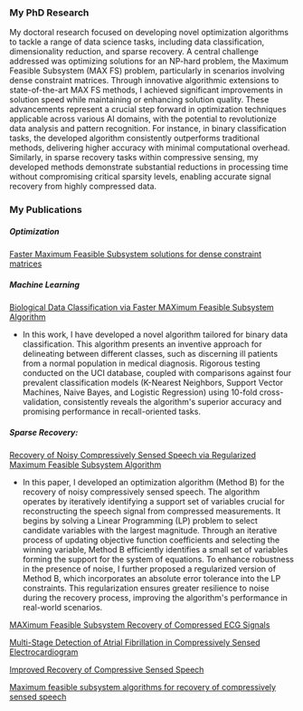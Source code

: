 ### My PhD Research
My doctoral research focused on developing novel optimization algorithms to tackle a range of data science tasks, including data classification, dimensionality reduction, and sparse recovery. A central challenge addressed was optimizing solutions for an NP-hard problem, the Maximum Feasible Subsystem (MAX FS) problem, particularly in scenarios involving dense constraint matrices. Through innovative algorithmic extensions to state-of-the-art MAX FS methods, I achieved significant improvements in solution speed while maintaining or enhancing solution quality. These advancements represent a crucial step forward in optimization techniques applicable across various AI domains, with the potential to revolutionize data analysis and pattern recognition. For instance, in binary classification tasks, the developed algorithm consistently outperforms traditional methods, delivering higher accuracy with minimal computational overhead. Similarly, in sparse recovery tasks within compressive sensing, my developed methods demonstrate substantial reductions in processing time without compromising critical sparsity levels, enabling accurate signal recovery from highly compressed data.

### My Publications
##### Optimization
[Faster Maximum Feasible Subsystem solutions for dense constraint matrices](https://www.sciencedirect.com/science/article/abs/pii/S0305054821003439)

##### Machine Learning
[Biological Data Classification via Faster MAXimum Feasible Subsystem Algorithm](https://ieeexplore.ieee.org/abstract/document/9478696)

- In this work, I have developed a novel algorithm tailored for binary data classification. This algorithm presents an inventive approach for delineating between different classes, such as discerning ill patients from a normal population in medical diagnosis. Rigorous testing conducted on the UCI database, coupled with comparisons against four prevalent classification models (K-Nearest Neighbors, Support Vector Machines, Naive Bayes, and Logistic Regression) using 10-fold cross-validation, consistently reveals the algorithm's superior accuracy and promising performance in recall-oriented tasks. 

  
##### Sparse Recovery:
[Recovery of Noisy Compressively Sensed Speech via Regularized Maximum Feasible Subsystem Algorithm](https://ieeexplore.ieee.org/abstract/document/9459978)

- In this paper, I developed an optimization algorithm (Method B) for the recovery of noisy compressively sensed speech. The algorithm operates by iteratively identifying a support set of variables crucial for reconstructing the speech signal from compressed measurements. It begins by solving a Linear Programming (LP) problem to select candidate variables with the largest magnitude. Through an iterative process of updating objective function coefficients and selecting the winning variable, Method B efficiently identifies a small set of variables forming the support for the system of equations. To enhance robustness in the presence of noise, I further proposed a regularized version of Method B, which incorporates an absolute error tolerance into the LP constraints. This regularization ensures greater resilience to noise during the recovery process, improving the algorithm's performance in real-world scenarios.



[MAXimum Feasible Subsystem Recovery of Compressed ECG Signals](https://ieeexplore.ieee.org/abstract/document/9137337)

[Multi-Stage Detection of Atrial Fibrillation in Compressively Sensed Electrocardiogram](https://ieeexplore.ieee.org/abstract/document/9128396)

[Improved Recovery of Compressive Sensed Speech](https://ieeexplore.ieee.org/abstract/document/9129262)

[Maximum feasible subsystem algorithms for recovery of compressively sensed speech](https://ieeexplore.ieee.org/abstract/document/9078122)



